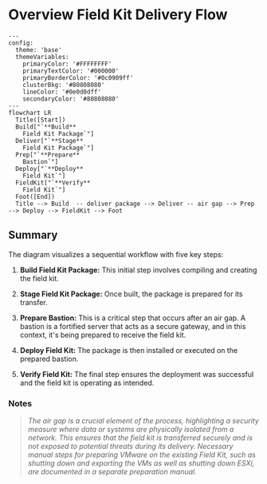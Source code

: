 # Overview Field Kit Delivery Flow

```mermaid
---
config:
  theme: 'base'
  themeVariables:
    primaryColor: '#FFFFFFFF'
    primaryTextColor: '#000000'
    primaryBorderColor: '#0c0909ff'
    clusterBkg: '#80808080'
    lineColor: '#0e0d0dff'
    secondaryColor: '#80808080'
---
flowchart LR
  Title([Start])
  Build["`**Build** 
    Field Kit Package`"]
  Deliver["`**Stage** 
    Field Kit Package`"]
  Prep["`**Prepare** 
    Bastion`"]
  Deploy["`**Deploy** 
    Field Kit`"]
  FieldKit["`**Verify** 
    Field Kit`"]
  Foot([End])
  Title --> Build  -- deliver package --> Deliver -- air gap --> Prep --> Deploy --> FieldKit --> Foot
```

## Summary

The diagram visualizes a sequential workflow with five key steps:

1. **Build Field Kit Package:** This initial step involves compiling and creating the field kit.

2. **Stage Field Kit Package:** Once built, the package is prepared for its transfer.

3. **Prepare Bastion:** This is a critical step that occurs after an air gap. A bastion is a fortified server that acts as a secure gateway, and in this context, it's being prepared to receive the field kit.  

4. **Deploy Field Kit:** The package is then installed or executed on the prepared bastion.

5. **Verify Field Kit:** The final step ensures the deployment was successful and the field kit is operating as intended.

### Notes

> *The air gap is a crucial element of the process, highlighting a security measure where data or systems are physically isolated from a network. This ensures that the field kit is transferred securely and is not exposed to potential threats during its delivery.*
> *Necessary manual steps for preparing VMware on the existing Field Kit, such as shutting down and exporting the VMs as well as shutting down ESXi, are documented in a separate preparation manual.*
